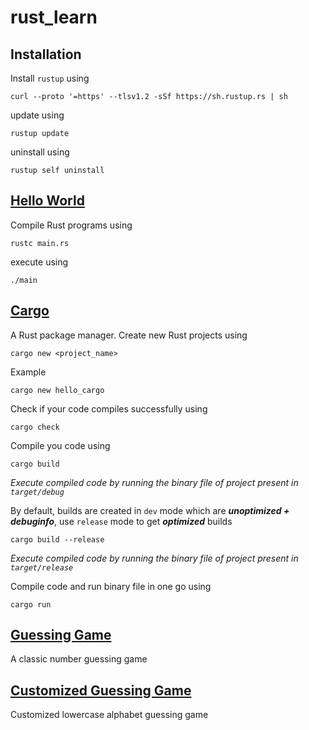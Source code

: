 # rust_learn

## Installation

Install `rustup` using

```shell
curl --proto '=https' --tlsv1.2 -sSf https://sh.rustup.rs | sh
```

update using

```shell
rustup update
```

uninstall using

```shell
rustup self uninstall
```

## [Hello World](./1.2%20hello_world/)

Compile Rust programs using

```shell
rustc main.rs
```

execute using

```shell
./main
```

## [Cargo](./1.3%20hello_cargo/)

A Rust package manager. Create new Rust projects using

```shell
cargo new <project_name>
```

Example

```shell
cargo new hello_cargo
```

Check if your code compiles successfully using

```shell
cargo check
```

Compile you code using

```shell
cargo build
```

_Execute compiled code by running the binary file of project present in `target/debug`_

By default, builds are created in `dev` mode which are **_unoptimized + debuginfo_**, use `release` mode to get **_optimized_** builds

```shell
cargo build --release
```

_Execute compiled code by running the binary file of project present in `target/release`_

Compile code and run binary file in one go using

```shell
cargo run
```

## [Guessing Game](./2.0%20guessing_game/)

A classic number guessing game

## [Customized Guessing Game](./2.1%20customized_guessing_game/)

Customized lowercase alphabet guessing game

